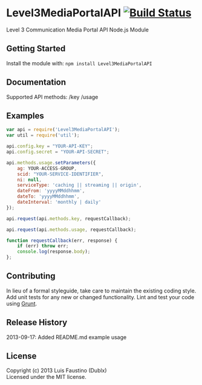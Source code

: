 # Level3MediaPortalAPI [![Build Status](https://secure.travis-ci.org/dublx/Level3MediaPortalAPI.png?branch=master)](http://travis-ci.org/dublx/Level3MediaPortalAPI)

Level 3 Communication Media Portal API Node.js Module

## Getting Started
Install the module with: `npm install Level3MediaPortalAPI`

## Documentation
Supported API methods:
/key
/usage

## Examples
```javascript
var api = require('Level3MediaPortalAPI');
var util = require('util');

api.config.key = "YOUR-API-KEY";
api.config.secret = "YOUR-API-SECRET";

api.methods.usage.setParameters({
	ag: YOUR-ACCESS-GROUP,
	scid: "YOUR-SERVICE-IDENTIFIER",
	ni: null,
	serviceType: 'caching || streaming || origin',
	dateFrom: 'yyyyMMddhhmm',
	dateTo: 'yyyyMMddhhmm',
	dateInterval: 'monthly | daily'
});

api.request(api.methods.key, requestCallback);

api.request(api.methods.usage, requestCallback);

function requestCallback(err, response) {
	if (err) throw err;
	console.log(response.body);
};
```

## Contributing
In lieu of a formal styleguide, take care to maintain the existing coding style. Add unit tests for any new or changed functionality. Lint and test your code using [Grunt](http://gruntjs.com/).

## Release History
2013-09-17: Added README.md example usage

## License
Copyright (c) 2013 Luis Faustino (Dublx)  
Licensed under the MIT license.
